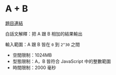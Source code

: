# A + B

[題目連結](https://oj.lidemy.com/problem/1001)

白話文解釋：把 A 跟 B 相加的結果輸出

輸入範圍：A 跟 B 皆在 `0` 到 `2^30` 之間

- 空間限制：1024MB
- 型態限制：A，B 皆符合 JavaScript 中的整數範圍
- 時間限制：2000 毫秒